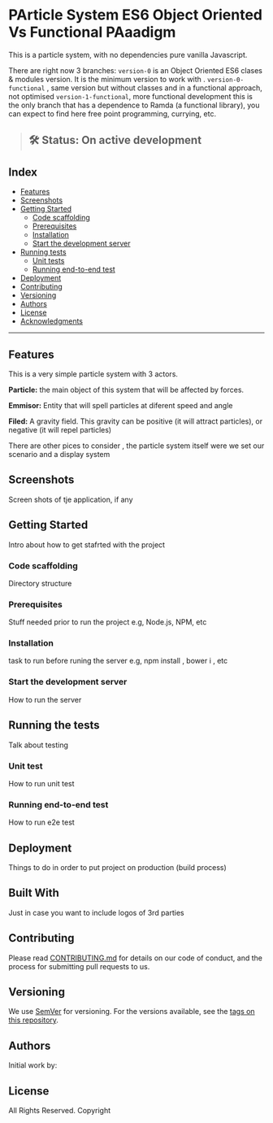 # PArticle System ES6 Object Oriented Vs Functional PAaadigm

This is a particle system, with no dependencies pure vanilla Javascript.

There are right now 3 branches:
  `version-0` is an Object Oriented ES6 clases & modules version. It is the minimum version 
    to work with .
    `version-0-functional` , same version but without classes and in a functional approach, not 
    optimised
    `version-1-functional`, more functional development this is the only branch that has a 
    dependence to  Ramda (a functional library), you can expect to find here free point programming,
     currying, etc.  

> ## 🛠 Status: On active development

<!-- 
[![Build Status](https://travis-ci.org/Polymer/polymer-starter-kit.svg?branch=master)]
(https://travis-ci.org/Polymer/polymer-starter-kit)
-->

## Index
* [Features](#features)
* [Screenshots](#Screenshots)
* [Getting Started](#Getting-Started)
  * [Code scaffolding](#code-scaffolding)
  * [Prerequisites](#Prerequisites)
  * [Installation](#installation)
  * [Start the development server](#start-server)
* [Running tests](#Running-the-tests)
  * [Unit tests](#unit-tests)
  * [Running end-to-end test](#end2end-tests)
* [Deployment](#Deployment)
* [Contributing](#Contributing)
* [Versioning](#Versioning)
* [Authors](#Authors)
* [License](#License)
* [Acknowledgments](#Acknowledgments)

<hr>


## <a name="features">Features</a>
This is a very simple particle system with 3 actors.

**Particle:** the main object of this system that will be affected by forces.

**Emmisor:** Entity that will spell particles at diferent speed and angle

**Filed:** A gravity field. This gravity can be positive (it will attract particles), or negative
 (it will repel particles)
 
There are other pices to consider , the particle system itself were we set our scenario and a 
display system 

## <a name="Screenshots">Screenshots</a>
Screen shots of tje application, if any

## <a name="Getting-Started">Getting Started</a>
Intro about how to get stafrted with the project

### <a name="code-scaffolding">Code scaffolding</a>
Directory structure

### <a name="Prerequisites">Prerequisites</a>
Stuff needed prior to run the project e.g, Node.js, NPM, etc

### <a name="installation">Installation</a>
task to run before runing the server e.g, npm install , bower i , etc

### <a name="start-server">Start the development server</a>
How to run the server

## <a name="Running-the-tests">Running the tests</a>
Talk about testing

### <a name="unit-tests">Unit test</a>
How to run unit test

### <a name="end2end-tests">Running end-to-end test</a>
How to run e2e test

## <a name="Deployment">Deployment</a>
Things to do in order to put project on production (build process)

## <a name="Built-With">Built With</a>
Just in case you want to include logos of 3rd parties 

## <a name="Contributing">Contributing</a>
Please read [CONTRIBUTING.md](https://gist.github.com/PurpleBooth/b24679402957c63ec426) for details on our code of conduct, and the process for submitting pull requests to us.

## <a name="Versioning">Versioning</a>
We use [SemVer](http://semver.org/) for versioning. 
For the versions available, see the [tags on this repository](https://github.com/your/project/tags).

## <a name="Authors">Authors</a>
Initial work by:

## <a name="License">License</a>
All Rights Reserved. Copyright 
